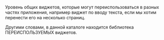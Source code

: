 Уровень общих виджетов, которые могут переиспользоваться в разных частях приложения, например виджет по вводу текста, если мы хотим перенести его на несколько страниц.

Другими словами, в данной каталоге находится библиотека ПЕРЕИСПОЛЬЗУЕМЫХ виджетов.